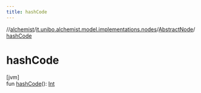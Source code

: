 ```yaml
---
title: hashCode
---
```

//[alchemist](../../../index.html)/[it.unibo.alchemist.model.implementations.nodes](../index.html)/[AbstractNode](index.html)/[hashCode](hash-code.html)



# hashCode



[jvm]\
fun [hashCode](hash-code.html)(): [Int](https://kotlinlang.org/api/latest/jvm/stdlib/kotlin/-int/index.html)




